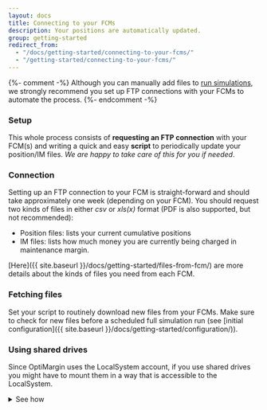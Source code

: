 ```yaml
---
layout: docs
title: Connecting to your FCMs
description: Your positions are automatically updated.
group: getting-started
redirect_from:
  - "/docs/getting-started/connecting-to-your-fcms/"
  - "/getting-started/connecting-to-your-fcms/"
---
```


{%- comment -%}
Although you can manually add files to [run simulations](/link-to-simulations-explanation), we strongly recommend you set up FTP connections with your FCMs to automate the process.
{%- endcomment -%}

### Setup

This whole process consists of **requesting an FTP connection** with your FCM(s) and writing a quick and easy **script** to periodically update your position/IM files. *We are happy to take care of this for you if needed*.

### Connection

Setting up an FTP connection to your FCM is straight-forward and should take approximately one week (depending on your FCM). You should request two kinds of files in either *csv* or *xls(x)* format (PDF is also supported, but not recommended):
- Position files: lists your current cumulative positions
- IM files: lists how much money you are currently being charged in maintenance margin.

[Here]({{ site.baseurl }}/docs/getting-started/files-from-fcm/) are more details about the kinds of files you need from each FCM.

### Fetching files

Set your script to routinely download new files from your FCMs. Make sure to check for new files before a scheduled full simulation run (see [initial configuration]({{ site.baseurl }}/docs/getting-started/configuration/)).

### Using shared drives

Since OptiMargin uses the LocalSystem account, if you use shared drives you might have to mount them in a way that is accessible to the LocalSystem.
<details>
<summary class="text-primary mb-3">See how</summary>
{% capture markdown %}
- download the [PSTools Suite](https://docs.microsoft.com/en-us/sysinternals/downloads/pstools) from Microsoft
- extract the folder
- search for the `Command Prompt` on the Windows menu, right click, and select `Run as administrator`
- change the directory to the folder you just downloaded and extracted
- run the command `psexec -i -s cmd.exe`. An new command window will pop up
- in the new window, run the command `net use * &lt;UNC PATH&gt; /persistent:yes`, replacing `&lt;UNC PATH&gt;` with your UNC path. If you use a username/password, use them like this: `net use * &lt;UNC PATH&gt; /user:&lt;username&gt; &lt;password&gt; /persistent:yes`
- take a note of the Drive letter assigned (for example, "Drive Z: is now connected...")
- now you can use this Drive letter in the OptiMargin App
{% endcapture %}
{{ markdown | markdownify }}
</details>